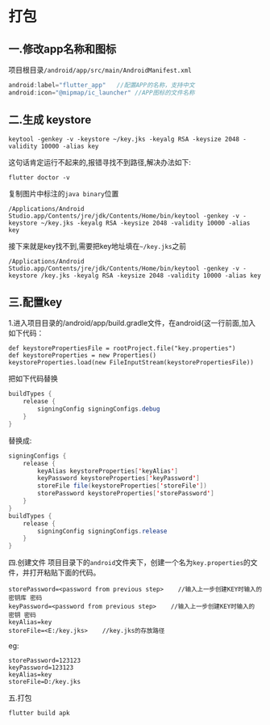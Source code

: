 # 打包
## 一.修改app名称和图标
项目根目录`/android/app/src/main/AndroidManifest.xml`
```java
android:label="flutter_app"   //配置APP的名称，支持中文
android:icon="@mipmap/ic_launcher" //APP图标的文件名称
```


## 二.生成 keystore
```
keytool -genkey -v -keystore ~/key.jks -keyalg RSA -keysize 2048 -validity 10000 -alias key
```

这句话肯定运行不起来的,报错寻找不到路径,解决办法如下:
```
flutter doctor -v
```


复制图片中标注的`java binary`位置

```
/Applications/Android Studio.app/Contents/jre/jdk/Contents/Home/bin/keytool -genkey -v -keystore ~/key.jks -keyalg RSA -keysize 2048 -validity 10000 -alias key
```




接下来就是key找不到,需要把key地址填在`~/key.jks`之前
```
/Applications/Android Studio.app/Contents/jre/jdk/Contents/Home/bin/keytool -genkey -v -keystore /key.jks -keyalg RSA -keysize 2048 -validity 10000 -alias key
```


## 三.配置key
1.进入项目目录的/android/app/build.gradle文件，在android{这一行前面,加入如下代码：
```
def keystorePropertiesFile = rootProject.file("key.properties")
def keystoreProperties = new Properties()
keystoreProperties.load(new FileInputStream(keystorePropertiesFile))
```

把如下代码替换
```java
buildTypes {
    release {
        signingConfig signingConfigs.debug
    }
}
```

替换成:
```java
signingConfigs {
    release {
        keyAlias keystoreProperties['keyAlias']
        keyPassword keystoreProperties['keyPassword']
        storeFile file(keystoreProperties['storeFile'])
        storePassword keystoreProperties['storePassword']
    }
}
buildTypes {
    release {
        signingConfig signingConfigs.release
    }
}
```


四.创建文件
项目目录下的`android`文件夹下，创建一个名为`key.properties`的文件，并打开粘贴下面的代码。
```
storePassword=<password from previous step>    //输入上一步创建KEY时输入的 密钥库 密码
keyPassword=<password from previous step>    //输入上一步创建KEY时输入的 密钥 密码
keyAlias=key
storeFile=<E:/key.jks>    //key.jks的存放路径
```
eg:
```
storePassword=123123
keyPassword=123123
keyAlias=key
storeFile=D:/key.jks
```

五.打包
```
flutter build apk
```

 <Vssue title="flutter-build" />
